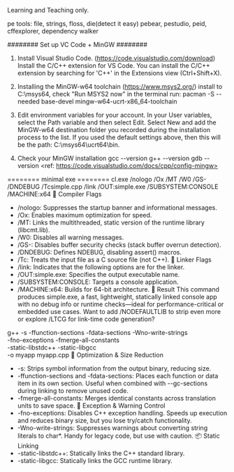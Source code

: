 Learning and Teaching only.

pe tools:
file, strings, floss, die(detect it easy)
pebear, pestudio, peid, cffexplorer, dependency walker

######## Set up VC Code + MinGW ########
1. Install Visual Studio Code.
(https://code.visualstudio.com/download)
Install the C/C++ extension for VS Code. You can install the C/C++ extension by searching for 'C++' in the Extensions view (Ctrl+Shift+X).

2. Installing the MinGW-w64 toolchain
(https://www.msys2.org/)
install to C:\msys64, check "Run MSYS2 now"
in the terminal run:
pacman -S --needed base-devel mingw-w64-ucrt-x86_64-toolchain

3. Edit environment variables for your account.
In your User variables, select the Path variable and then select Edit.
Select New and add the MinGW-w64 destination folder you recorded during the installation process to the list. If you used the default settings above, then this will be the path: C:\msys64\ucrt64\bin.

4. Check your MinGW installation
gcc --version
g++ --version
gdb --version
<ref: https://code.visualstudio.com/docs/cpp/config-mingw>

======== minimal exe ========
cl.exe /nologo /Ox /MT /W0 /GS- /DNDEBUG /Tcsimple.cpp /link /OUT:simple.exe /SUBSYSTEM:CONSOLE /MACHINE:x64
🧵 Compiler Flags
- /nologo: Suppresses the startup banner and informational messages.
- /Ox: Enables maximum optimization for speed.
- /MT: Links the multithreaded, static version of the runtime library (libcmt.lib).
- /W0: Disables all warning messages.
- /GS-: Disables buffer security checks (stack buffer overrun detection).
- /DNDEBUG: Defines NDEBUG, disabling assert() macros.
- /Tc: Treats the input file as a C source file (not C++).
🔗 Linker Flags
- /link: Indicates that the following options are for the linker.
- /OUT:simple.exe: Specifies the output executable name.
- /SUBSYSTEM:CONSOLE: Targets a console application.
- /MACHINE:x64: Builds for 64-bit architecture.
🧪 Result
This command produces simple.exe, a fast, lightweight, statically linked console app with no debug info or runtime checks—ideal for performance-critical or embedded use cases.
Want to add /NODEFAULTLIB to strip even more or explore /LTCG for link-time code generation?

g++ -s -ffunction-sections -fdata-sections -Wno-write-strings \
    -fno-exceptions -fmerge-all-constants \
    -static-libstdc++ -static-libgcc \
    -o myapp myapp.cpp
🧵 Optimization & Size Reduction
- -s: Strips symbol information from the output binary, reducing size.
- -ffunction-sections and -fdata-sections: Places each function or data item in its own section. Useful when combined with --gc-sections during linking to remove unused code.
- -fmerge-all-constants: Merges identical constants across translation units to save space.
🚫 Exception & Warning Control
- -fno-exceptions: Disables C++ exception handling. Speeds up execution and reduces binary size, but you lose try/catch functionality.
- -Wno-write-strings: Suppresses warnings about converting string literals to char*. Handy for legacy code, but use with caution.
📦 Static Linking
- -static-libstdc++: Statically links the C++ standard library.
- -static-libgcc: Statically links the GCC runtime library.
